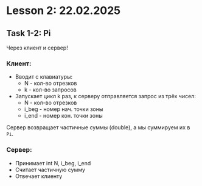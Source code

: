 # Lesson 2: 22.02.2025

## Task 1-2: Pi
Через клиент и сервер!

### Клиент:
* Вводит с клавиатуры: 
  - N - кол-во отрезков
  - k - кол-во запросов
* Запускает цикл k раз, к серверу отправляется запрос из трёх чисел:
  - N - кол-во отрезков
  - i_beg - номер нач. точки зоны
  - i_end - номер кон. точки зоны

Сервер возвращает частичные суммы (double), а мы суммируем их в `Pi`.

### Сервер:
* Принимает int N, i_beg, i_end
* Считает частичную сумму
* Отвечает клиенту
